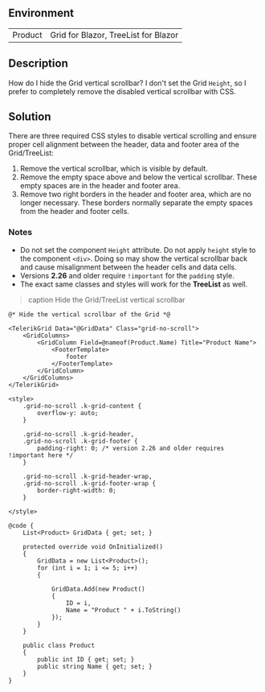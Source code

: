 
## Environment
<table>
<tbody>
<tr>
<td>Product</td>
<td>Grid for Blazor, TreeList for Blazor</td>
</tr>
</tbody>
</table>

## Description

How do I hide the Grid vertical scrollbar? I don't set the Grid `Height`, so I prefer to completely remove the disabled vertical scrollbar with CSS.

## Solution

There are three required CSS styles to disable vertical scrolling and ensure proper cell alignment between the header, data and footer area of the Grid/TreeList:

1. Remove the vertical scrollbar, which is visible by default.
1. Remove the empty space above and below the vertical scrollbar. These empty spaces are in the header and footer area.
1. Remove two right borders in the header and footer area, which are no longer necessary. These borders normally separate the empty spaces from the header and footer cells.

### Notes

* Do not set the component `Height` attribute. Do not apply `height` style to the component `<div>`. Doing so may show the vertical scrollbar back and cause misalignment between the header cells and data cells.
* Versions **2.26** and older require `!important` for the `padding` style.
* The exact same classes and styles will work for the **TreeList** as well.

>caption Hide the Grid/TreeList vertical scrollbar

````RAZOR
@* Hide the vertical scrollbar of the Grid *@

<TelerikGrid Data="@GridData" Class="grid-no-scroll">
    <GridColumns>
        <GridColumn Field=@nameof(Product.Name) Title="Product Name">
            <FooterTemplate>
                footer
            </FooterTemplate>
        </GridColumn>
    </GridColumns>
</TelerikGrid>

<style>
    .grid-no-scroll .k-grid-content {
        overflow-y: auto;
    }

    .grid-no-scroll .k-grid-header,
    .grid-no-scroll .k-grid-footer {
        padding-right: 0; /* version 2.26 and older requires !important here */
    }

    .grid-no-scroll .k-grid-header-wrap,
    .grid-no-scroll .k-grid-footer-wrap {
        border-right-width: 0;
    }

</style>

@code {
    List<Product> GridData { get; set; }

    protected override void OnInitialized()
    {
        GridData = new List<Product>();
        for (int i = 1; i <= 5; i++)
        {

            GridData.Add(new Product()
            {
                ID = i,
                Name = "Product " + i.ToString()
            });
        }
    }

    public class Product
    {
        public int ID { get; set; }
        public string Name { get; set; }
    }
}
````